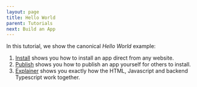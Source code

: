 ```yaml
---
layout: page
title: Hello World
parent: Tutorials
next: Build an App
---
```

In this tutorial, we show the canonical _Hello World_ example:

1. [Install](install) shows you how to install an app direct from any website.
2. [Publish](publish) shows you how to publish an app yourself for others to install.
3. [Explainer](explainer) shows you exactly how the HTML, Javascript and backend Typescript work together.
